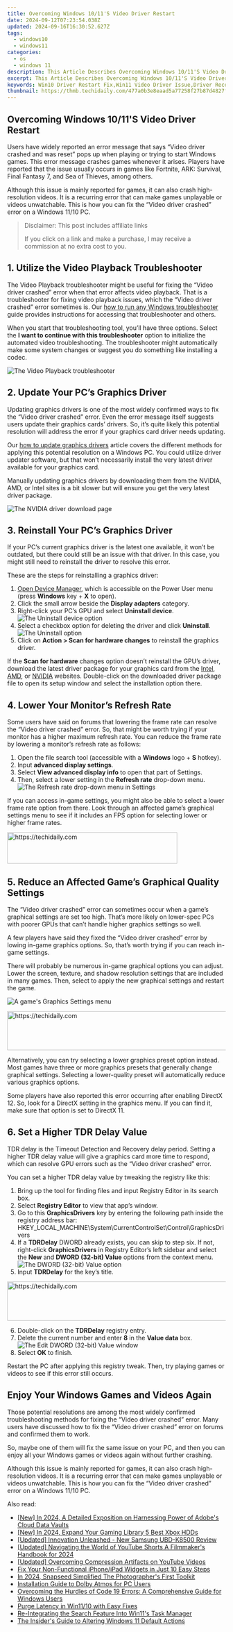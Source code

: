 ```yaml
---
title: Overcoming Windows 10/11'S Video Driver Restart
date: 2024-09-12T07:23:54.038Z
updated: 2024-09-16T16:30:52.627Z
tags:
  - windows10
  - windows11
categories:
  - os
  - windows 11
description: This Article Describes Overcoming Windows 10/11'S Video Driver Restart
excerpt: This Article Describes Overcoming Windows 10/11'S Video Driver Restart
keywords: Win10 Driver Restart Fix,Win11 Video Driver Issue,Driver Recovery in Win10,Resolve Win11 Driver Crashes,Windows Video Driver Stability,Stop Win10/11 Driver Reboot,Improve Win10/11 Video Functionality
thumbnail: https://thmb.techidaily.com/477a0b3e8eaad5a77258f27b87d4827ff92a53251f6cf584b61b0ab39b309f07.jpg
---
```


## Overcoming Windows 10/11'S Video Driver Restart

 Users have widely reported an error message that says “Video driver crashed and was reset” pops up when playing or trying to start Windows games. This error message crashes games whenever it arises. Players have reported that the issue usually occurs in games like Fortnite, ARK: Survival, Final Fantasy 7, and Sea of Thieves, among others.

 Although this issue is mainly reported for games, it can also crash high-resolution videos. It is a recurring error that can make games unplayable or videos unwatchable. This is how you can fix the “Video driver crashed” error on a Windows 11/10 PC.

>  Disclaimer: This post includes affiliate links
>
>  If you click on a link and make a purchase, I may receive a commission at no extra cost to you.
>

## 1\. Utilize the Video Playback Troubleshooter

 The Video Playback troubleshooter might be useful for fixing the “Video driver crashed” error when that error affects video playback. That is a troubleshooter for fixing video playback issues, which the “Video driver crashed” error sometimes is. Our [how to run any Windows troubleshooter](https://www.makeuseof.com/run-troubleshooter-windows-10-11/) guide provides instructions for accessing that troubleshooter and others.

 When you start that troubleshooting tool, you’ll have three options. Select the **I want to continue with this troubleshooter** option to initialize the automated video troubleshooting. The troubleshooter might automatically make some system changes or suggest you do something like installing a codec.

![The Video Playback troubleshooter](https://static1.makeuseofimages.com/wordpress/wp-content/uploads/2023/08/the-video-playback-troubleshooter.jpg)

## 2\. Update Your PC’s Graphics Driver

 Updating graphics drivers is one of the most widely confirmed ways to fix the “Video driver crashed” error. Even the error message itself suggests users update their graphics cards’ drivers. So, it’s quite likely this potential resolution will address the error if your graphics card driver needs updating.

 Our [how to update graphics drivers](https://www.makeuseof.com/update-graphics-drivers-in-windows-10/) article covers the different methods for applying this potential resolution on a Windows PC. You could utilize driver updater software, but that won’t necessarily install the very latest driver available for your graphics card.

 Manually updating graphics drivers by downloading them from the NVIDIA, AMD, or Intel sites is a bit slower but will ensure you get the very latest driver package.

![The NVIDIA driver download page](https://static1.makeuseofimages.com/wordpress/wp-content/uploads/2023/08/the-nvidia-driver-download-options.jpg)

## 3\. Reinstall Your PC’s Graphics Driver

 If your PC’s current graphics driver is the latest one available, it won’t be outdated, but there could still be an issue with that driver. In this case, you might still need to reinstall the driver to resolve this error.

 These are the steps for reinstalling a graphics driver:

1. [Open Device Manager](https://www.makeuseof.com/windows-open-device-manager/), which is accessible on the Power User menu (press **Windows** key + **X** to open).
2. Click the small arrow beside the **Display adapters** category.
3. Right-click your PC’s GPU and select **Uninstall device**.  
![The Uninstall device option](https://static1.makeuseofimages.com/wordpress/wp-content/uploads/2023/08/the-uninstall-device-option.jpg)
4. Select a checkbox option for deleting the driver and click **Uninstall**.  
![The Uninstall option](https://static1.makeuseofimages.com/wordpress/wp-content/uploads/2023/08/the-uninstall-option3.jpg)
5. Click on **Action > Scan for hardware changes** to reinstall the graphics driver.

 If the **Scan for hardware** changes option doesn’t reinstall the GPU’s driver, download the latest driver package for your graphics card from the [Intel](https://www.intel.com/content/www/us/en/download-center/home.html), [AMD](https://www.amd.com/en/support), or [NVIDIA](https://www.nvidia.com/download/index.aspx) websites. Double-click on the downloaded driver package file to open its setup window and select the installation option there.

## 4\. Lower Your Monitor’s Refresh Rate

 Some users have said on forums that lowering the frame rate can resolve the “Video driver crashed” error. So, that might be worth trying if your monitor has a higher maximum refresh rate. You can reduce the frame rate by lowering a monitor’s refresh rate as follows:

1. Open the file search tool (accessible with a **Windows** logo + **S** hotkey).
2. Input **advanced display settings**.
3. Select **View advanced display info** to open that part of Settings.
4. Then, select a lower setting in the **Refresh rate** drop-down menu.  
![The Refresh rate drop-down menu in Settings](https://static1.makeuseofimages.com/wordpress/wp-content/uploads/2023/08/advanced-display-settings.jpg)

 If you can access in-game settings, you might also be able to select a lower frame rate option from there. Look through an affected game’s graphical settings menu to see if it includes an FPS option for selecting lower or higher frame rates.

<!-- affiliate ads begin -->
<a href="https://aligracehair.sjv.io/c/5597632/2115949/19272" target="_top" id="2115949">
  <img src="//a.impactradius-go.com/display-ad/19272-2115949" border="0" alt="https://techidaily.com" width="392" height="72"/>
</a>
<img height="0" width="0" src="https://aligracehair.sjv.io/i/5597632/2115949/19272" style="position:absolute;visibility:hidden;" border="0" />
<!-- affiliate ads end -->

## 5\. Reduce an Affected Game’s Graphical Quality Settings

 The “Video driver crashed” error can sometimes occur when a game’s graphical settings are set too high. That’s more likely on lower-spec PCs with poorer GPUs that can’t handle higher graphics settings so well.

 A few players have said they fixed the “Video driver crashed” error by lowing in-game graphics options. So, that’s worth trying if you can reach in-game settings.

 There will probably be numerous in-game graphical options you can adjust. Lower the screen, texture, and shadow resolution settings that are included in many games. Then, select to apply the new graphical settings and restart the game.

![A game's Graphics Settings menu](https://static1.makeuseofimages.com/wordpress/wp-content/uploads/2023/08/graphics-settings.jpg)

<!-- affiliate ads begin -->
<a href="https://ephamedtechinc.pxf.io/c/5597632/2136624/26400" target="_top" id="2136624">
  <img src="//a.impactradius-go.com/display-ad/26400-2136624" border="0" alt="https://techidaily.com" width="728" height="90"/>
</a>
<img height="0" width="0" src="https://ephamedtechinc.pxf.io/i/5597632/2136624/26400" style="position:absolute;visibility:hidden;" border="0" />
<!-- affiliate ads end -->

 Alternatively, you can try selecting a lower graphics preset option instead. Most games have three or more graphics presets that generally change graphical settings. Selecting a lower-quality preset will automatically reduce various graphics options.

 Some players have also reported this error occurring after enabling DirectX 12\. So, look for a DirectX setting in the graphics menu. If you can find it, make sure that option is set to DirectX 11\.

## 6\. Set a Higher TDR Delay Value

 TDR delay is the Timeout Detection and Recovery delay period. Setting a higher TDR delay value will give a graphics card more time to respond, which can resolve GPU errors such as the “Video driver crashed” error.

 You can set a higher TDR delay value by tweaking the registry like this:

1. Bring up the tool for finding files and input Registry Editor in its search box.
2. Select **Registry Editor** to view that app’s window.
3. Go to this **GraphicsDrivers** key by entering the following path inside the registry address bar:  
HKEY_LOCAL_MACHINE\System\CurrentControlSet\Control\GraphicsDrivers
4. If a **TDRDelay** DWORD already exists, you can skip to step six. If not, right-click **GraphicsDrivers** in Registry Editor’s left sidebar and select the **New** and **DWORD (32-bit) Value** options from the context menu.  
![The DWORD (32-bit) Value option](https://static1.makeuseofimages.com/wordpress/wp-content/uploads/2023/08/the-dword-32-bit-value-option.jpg)
5. Input **TDRDelay** for the key’s title.

<!-- affiliate ads begin -->
<a href="https://ephamedtechinc.pxf.io/c/5597632/2136618/26400" target="_top" id="2136618">
  <img src="//a.impactradius-go.com/display-ad/26400-2136618" border="0" alt="https://techidaily.com" width="728" height="90"/>
</a>
<img height="0" width="0" src="https://ephamedtechinc.pxf.io/i/5597632/2136618/26400" style="position:absolute;visibility:hidden;" border="0" />
<!-- affiliate ads end -->

6. Double-click on the **TDRDelay** registry entry.
7. Delete the current number and enter **8** in the **Value data** box.  
![The Edit DWORD (32-bit) Value window](https://static1.makeuseofimages.com/wordpress/wp-content/uploads/2023/08/the-edit-dword-window.jpg)
8. Select **OK** to finish.

 Restart the PC after applying this registry tweak. Then, try playing games or videos to see if this error still occurs.

## Enjoy Your Windows Games and Videos Again

 Those potential resolutions are among the most widely confirmed troubleshooting methods for fixing the “Video driver crashed” error. Many users have discussed how to fix the “Video driver crashed” error on forums and confirmed them to work.

 So, maybe one of them will fix the same issue on your PC, and then you can enjoy all your Windows games or videos again without further crashing.

 Although this issue is mainly reported for games, it can also crash high-resolution videos. It is a recurring error that can make games unplayable or videos unwatchable. This is how you can fix the “Video driver crashed” error on a Windows 11/10 PC.

<span class="atpl-alsoreadstyle">Also read:</span>
<div><ul>
<li><a href="https://fox-boxes.techidaily.com/new-in-2024-a-detailed-exposition-on-harnessing-power-of-adobes-cloud-data-vaults/"><u>[New] In 2024, A Detailed Exposition on Harnessing Power of Adobe's Cloud Data Vaults</u></a></li>
<li><a href="https://screen-sharing-recording.techidaily.com/new-in-2024-expand-your-gaming-library-5-best-xbox-hdds/"><u>[New] In 2024, Expand Your Gaming Library 5 Best Xbox HDDs</u></a></li>
<li><a href="https://some-techniques.techidaily.com/updated-innovation-unleashed-new-samsung-ubd-k8500-review/"><u>[Updated] Innovation Unleashed - New Samsung UBD-K8500 Review</u></a></li>
<li><a href="https://youtube-tips.techidaily.com/ed-navigating-the-world-of-youtube-shorts-a-filmmakers-handbook-for-2024/"><u>[Updated] Navigating the World of YouTube Shorts A Filmmaker's Handbook for 2024</u></a></li>
<li><a href="https://extra-support.techidaily.com/updated-overcoming-compression-artifacts-on-youtube-videos/"><u>[Updated] Overcoming Compression Artifacts on YouTube Videos</u></a></li>
<li><a href="https://fox-that.techidaily.com/fix-your-non-functional-iphoneipad-widgets-in-just-10-easy-steps/"><u>Fix Your Non-Functional iPhone/iPad Widgets in Just 10 Easy Steps</u></a></li>
<li><a href="https://extra-skills.techidaily.com/in-2024-snapseed-simplified-the-photographers-first-toolkit/"><u>In 2024, Snapseed Simplified The Photographer's First Toolkit</u></a></li>
<li><a href="https://win11-tips.techidaily.com/installation-guide-to-dolby-atmos-for-pc-users/"><u>Installation Guide to Dolby Atmos for PC Users</u></a></li>
<li><a href="https://techtrends.techidaily.com/overcoming-the-hurdles-of-code-19-errors-a-comprehensive-guide-for-windows-users/"><u>Overcoming the Hurdles of Code 19 Errors: A Comprehensive Guide for Windows Users</u></a></li>
<li><a href="https://network-issues.techidaily.com/purge-latency-in-win1110-with-easy-fixes/"><u>Purge Latency in Win11/10 with Easy Fixes</u></a></li>
<li><a href="https://win11-tips.techidaily.com/re-integrating-the-search-feature-into-win11s-task-manager/"><u>Re-Integrating the Search Feature Into Win11's Task Manager</u></a></li>
<li><a href="https://win11-tips.techidaily.com/the-insiders-guide-to-altering-windows-11-default-actions/"><u>The Insider's Guide to Altering Windows 11 Default Actions</u></a></li>
</ul></div>

<ins class="adsbygoogle"
      style="display:block"
      data-ad-client="ca-pub-7571918770474297"
      data-ad-slot="8358498916"
      data-ad-format="auto"
      data-full-width-responsive="true"></ins>
    
